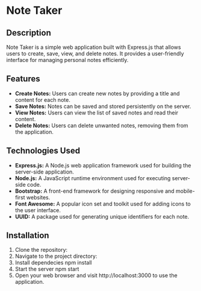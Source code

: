 # Note Taker

## Description

Note Taker is a simple web application built with Express.js that allows users to create, save, view, and delete notes. It provides a user-friendly interface for managing personal notes efficiently.

## Features

- **Create Notes:** Users can create new notes by providing a title and content for each note.
- **Save Notes:** Notes can be saved and stored persistently on the server.
- **View Notes:** Users can view the list of saved notes and read their content.
- **Delete Notes:** Users can delete unwanted notes, removing them from the application.

## Technologies Used

- **Express.js:** A Node.js web application framework used for building the server-side application.
- **Node.js:** A JavaScript runtime environment used for executing server-side code.
- **Bootstrap:** A front-end framework for designing responsive and mobile-first websites.
- **Font Awesome:** A popular icon set and toolkit used for adding icons to the user interface.
- **UUID:** A package used for generating unique identifiers for each note.

## Installation

1. Clone the repository:
2. Navigate to the project directory:
3. Install dependecies
   npm install
4. Start the server
   npm start
5. Open your web browser and visit http://localhost:3000 to use the application.
